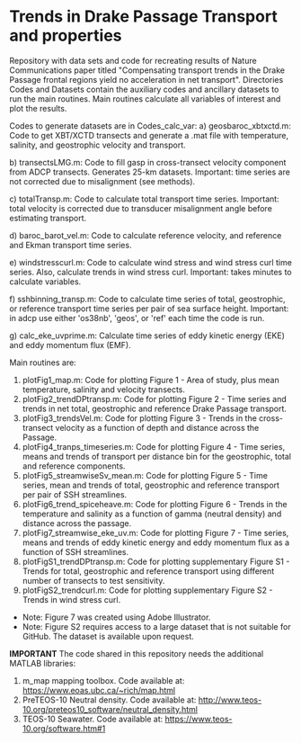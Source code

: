 # Trends in Drake Passage Transport and properties
Repository with data sets and code for recreating results of Nature Communications paper titled "Compensating transport trends in the Drake Passage frontal regions yield no acceleration in net transport". Directories Codes and Datasets contain the auxiliary codes and ancillary datasets to run the main routines. Main routines calculate all variables of interest and plot the results. 

Codes to generate datasets are in Codes_calc_var:
a) geosbaroc_xbtxctd.m: Code to get XBT/XCTD transects and generate a .mat file with temperature, salinity, and geostrophic velocity and transport.

b) transectsLMG.m: Code to fill gasp in cross-transect velocity component from ADCP transects. Generates 25-km datasets. Important: time series are not corrected due to misalignment (see methods).

c) totalTransp.m: Code to calculate total transport time series. Important: total velocity is corrected due to transducer misalignment angle before estimating transport.

d) baroc_barot_vel.m: Code to calculate reference velocity, and reference and Ekman transport time series.

e) windstresscurl.m: Code to calculate wind stress and wind stress curl time series. Also, calculate trends in wind stress curl. Important: takes minutes to calculate variables.

f) sshbinning_transp.m: Code to calculate time series of total, geostrophic, or reference transport time series per pair of sea surface height. Important: in adcp use either 'os38nb', 'geos', or 'ref' each time the code is run.

g) calc_eke_uvprime.m: Calculate time series of eddy kinetic energy (EKE) and eddy momentum flux (EMF).


Main routines are:

1) plotFig1_map.m:  Code for plotting Figure 1 - Area of study, plus mean temperature, salinity and velocity transects. 
2) plotFig2_trendDPtransp.m: Code for plotting Figure 2 - Time series and trends in net total, geostrophic and reference Drake Passage transport.
3) plotFig3_trendsVel.m: Code for plotting Figure 3 - Trends in the cross-transect velocity as a function of depth and distance across the Passage.
4) plotFig4_tranps_timeseries.m: Code for plotting Figure 4 - Time series, means and trends of transport per distance bin for the geostrophic, total and reference components.
5) plotFig5_streamwiseSv_mean.m: Code for plotting Figure 5 - Time series, mean and trends of total, geostrophic and reference transport per pair of SSH streamlines.
6) plotFig6_trend_spiceheave.m: Code for plotting Figure 6 - Trends in the temperature and salinity as a function of gamma (neutral density) and distance across the passage.
7) plotFig7_streamwise_eke_uv.m: Code for plotting Figure 7 - Time series, means and trends of eddy kinetic energy and eddy momentum flux as a function of SSH streamlines.
8) plotFigS1_trendDPtransp.m: Code for plotting supplementary Figure S1 - Trends for total, geostrophic and reference transport using different number of transects to test sensitivity.
9) plotFigS2_trendcurl.m: Code for plotting supplementary Figure S2 - Trends in wind stress curl.


* Note: Figure 7 was created using Adobe Illustrator.
* Note: Figure S2 requires access to a large dataset that is not suitable for GitHub. The dataset is available upon request.

**IMPORTANT**
The code shared in this repository needs the additional MATLAB libraries:

1) m_map mapping toolbox. Code available at: https://www.eoas.ubc.ca/~rich/map.html
2) PreTEOS-10 Neutral density. Code available at: http://www.teos-10.org/preteos10_software/neutral_density.html
3) TEOS-10 Seawater. Code available at: https://www.teos-10.org/software.htm#1
